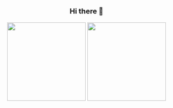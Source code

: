 <div align="center">

  ### Hi there 👋
  
  <img height="180em" src="https://github-readme-stats.vercel.app/api?username=zhuxt2015&show_icons=true&theme=radical&include_all_commits=true&count_private=true"/>
  <img height="180em" src="https://github-readme-stats.vercel.app/api/top-langs/?username=zhuxt2015&layout=compact&langs_count=8&theme=radical"/>
</div>
